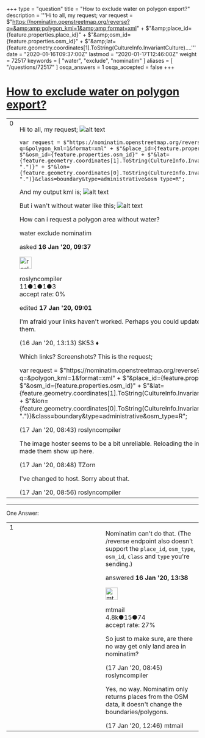 +++
type = "question"
title = "How to exclude water on polygon export?"
description = '''Hi to all, my request;  var request = $&quot;https://nominatim.openstreetmap.org/reverse?q=&amp;amp;polygon_kml=1&amp;amp;format=xml&quot; + $&quot;&amp;amp;place_id={feature.properties.place_id}&quot; + $&quot;&amp;amp;osm_id={feature.properties.osm_id}&quot; + $&quot;&amp;amp;lat={feature.geometry.coordinates[1].ToString(CultureInfo.InvariantCulture)....'''
date = "2020-01-16T09:37:00Z"
lastmod = "2020-01-17T12:46:00Z"
weight = 72517
keywords = [ "water", "exclude", "nominatim" ]
aliases = [ "/questions/72517" ]
osqa_answers = 1
osqa_accepted = false
+++

<div class="headNormal">

# [How to exclude water on polygon export?](/questions/72517/how-to-exclude-water-on-polygon-export)

</div>

<div id="main-body">

<div id="askform">

<table id="question-table" style="width:100%;">
<colgroup>
<col style="width: 50%" />
<col style="width: 50%" />
</colgroup>
<tbody>
<tr>
<td style="width: 30px; vertical-align: top"><div class="vote-buttons">
<span id="post-72517-upvote" class="ajax-command post-vote up" rel="nofollow" title="I like this post (click again to cancel)"> </span>
<div id="post-72517-score" class="post-score" title="current number of votes">
0
</div>
<span id="post-72517-downvote" class="ajax-command post-vote down" rel="nofollow" title="I dont like this post (click again to cancel)"> </span> <span id="favorite-mark" class="ajax-command favorite-mark" rel="nofollow" title="mark/unmark this question as favorite (click again to cancel)"> </span>
<div id="favorite-count" class="favorite-count">
&#10;</div>
</div></td>
<td><div id="item-right">
<div class="question-body">
<p>Hi to all, my request; <img src="https://image.prntscr.com/image/VEOTRIS0TNi7jFf80-FJJg.png" alt="alt text" /></p>
<pre><code>var request = $&quot;https://nominatim.openstreetmap.org/reverse?q=&amp;polygon_kml=1&amp;format=xml&quot; + $&quot;&amp;place_id={feature.properties.place_id}&quot; + $&quot;&amp;osm_id={feature.properties.osm_id}&quot; + $&quot;&amp;lat={feature.geometry.coordinates[1].ToString(CultureInfo.InvariantCulture).Replace(&quot;,&quot;, &quot;.&quot;)}&quot; + $&quot;&amp;lon={feature.geometry.coordinates[0].ToString(CultureInfo.InvariantCulture).Replace(&quot;,&quot;, &quot;.&quot;)}&amp;class=boundary&amp;type=administrative&amp;osm_type=R&quot;;</code></pre>
<p>And my output kml is; <img src="https://i.ibb.co/80JtYKM/ss2.png" alt="alt text" /></p>
<p>But i wan't without water like this; <img src="https://i.ibb.co/sFWtwDz/ss1.png" alt="alt text" /></p>
<p>How can i request a polygon area without water?</p>
</div>
<div id="question-tags" class="tags-container tags">
<span class="post-tag tag-link-water" rel="tag" title="see questions tagged &#39;water&#39;">water</span> <span class="post-tag tag-link-exclude" rel="tag" title="see questions tagged &#39;exclude&#39;">exclude</span> <span class="post-tag tag-link-nominatim" rel="tag" title="see questions tagged &#39;nominatim&#39;">nominatim</span>
</div>
<div id="question-controls" class="post-controls">
&#10;</div>
<div class="post-update-info-container">
<div class="post-update-info post-update-info-user">
<p>asked <strong>16 Jan '20, 09:37</strong></p>
<img src="https://secure.gravatar.com/avatar/6759a38600f93a4633ede907070deda3?s=32&amp;d=identicon&amp;r=g" class="gravatar" width="32" height="32" alt="roslyncompiler&#39;s gravatar image" />
<p><span>roslyncompiler</span><br />
<span class="score" title="11 reputation points">11</span><span title="1 badges"><span class="badge1">●</span><span class="badgecount">1</span></span><span title="1 badges"><span class="silver">●</span><span class="badgecount">1</span></span><span title="3 badges"><span class="bronze">●</span><span class="badgecount">3</span></span><br />
<span class="accept_rate" title="Rate of the user&#39;s accepted answers">accept rate:</span> <span title="roslyncompiler has no accepted answers">0%</span></p>
</img>
</div>
<div class="post-update-info post-update-info-edited">
<p><span> edited <strong>17 Jan '20, 09:01</strong> </span></p>
</div>
</div>
<div id="comments-container-72517" class="comments-container">
<span id="72521"></span>
<div id="comment-72521" class="comment">
<div id="post-72521-score" class="comment-score">
&#10;</div>
<div class="comment-text">
<p>I'm afraid your links haven't worked. Perhaps you could update the question to provide them.</p>
</div>
<div id="comment-72521-info" class="comment-info">
<span class="comment-age">(16 Jan '20, 13:13)</span> <span class="comment-user userinfo">SK53 ♦</span>
</div>
</div>
<span id="72546"></span>
<div id="comment-72546" class="comment">
<div id="post-72546-score" class="comment-score">
&#10;</div>
<div class="comment-text">
<p>Which links? Screenshots? This is the request;</p>
<p>var request = $"https://nominatim.openstreetmap.org/reverse?q=&amp;polygon_kml=1&amp;format=xml" + $"&amp;place_id={feature.properties.place_id}" + $"&amp;osm_id={feature.properties.osm_id}" + $"&amp;lat={feature.geometry.coordinates[1].ToString(CultureInfo.InvariantCulture).Replace(",", ".")}" + $"&amp;lon={feature.geometry.coordinates[0].ToString(CultureInfo.InvariantCulture).Replace(",", ".")}&amp;class=boundary&amp;type=administrative&amp;osm_type=R";</p>
</div>
<div id="comment-72546-info" class="comment-info">
<span class="comment-age">(17 Jan '20, 08:43)</span> <span class="comment-user userinfo">roslyncompiler</span>
</div>
</div>
<span id="72549"></span>
<div id="comment-72549" class="comment">
<div id="post-72549-score" class="comment-score">
&#10;</div>
<div class="comment-text">
<p>The image hoster seems to be a bit unreliable. Reloading the images a couple of times made them show up here.</p>
</div>
<div id="comment-72549-info" class="comment-info">
<span class="comment-age">(17 Jan '20, 08:48)</span> <span class="comment-user userinfo">TZorn</span>
</div>
</div>
<span id="72550"></span>
<div id="comment-72550" class="comment">
<div id="post-72550-score" class="comment-score">
&#10;</div>
<div class="comment-text">
<p>I've changed to host. Sorry about that.</p>
</div>
<div id="comment-72550-info" class="comment-info">
<span class="comment-age">(17 Jan '20, 08:56)</span> <span class="comment-user userinfo">roslyncompiler</span>
</div>
</div>
</div>
<div id="comment-tools-72517" class="comment-tools">
&#10;</div>
<div class="clear">
&#10;</div>
<div id="comment-72517-form-container" class="comment-form-container">
&#10;</div>
<div class="clear">
&#10;</div>
</div></td>
</tr>
</tbody>
</table>

------------------------------------------------------------------------

<div class="tabBar">

<span id="sort-top"></span>

<div class="headQuestions">

One Answer:

</div>

</div>

<span id="72522"></span>

<div id="answer-container-72522" class="answer">

<table style="width:100%;">
<colgroup>
<col style="width: 50%" />
<col style="width: 50%" />
</colgroup>
<tbody>
<tr>
<td style="width: 30px; vertical-align: top"><div class="vote-buttons">
<span id="post-72522-upvote" class="ajax-command post-vote up" rel="nofollow" title="I like this post (click again to cancel)"> </span>
<div id="post-72522-score" class="post-score" title="current number of votes">
1
</div>
<span id="post-72522-downvote" class="ajax-command post-vote down" rel="nofollow" title="I dont like this post (click again to cancel)"> </span>
</div></td>
<td><div class="item-right">
<div class="answer-body">
<p>Nominatim can't do that. (The /reverse endpoint also doesn't support the <code>place_id</code>, <code>osm_type</code>, <code>osm_id</code>, <code>class</code> and <code>type</code> you're sending.)</p>
</div>
<div class="answer-controls post-controls">
&#10;</div>
<div class="post-update-info-container">
<div class="post-update-info post-update-info-user">
<p>answered <strong>16 Jan '20, 13:38</strong></p>
<img src="https://secure.gravatar.com/avatar/96aad1e1801b7ea36fba50687924c935?s=32&amp;d=identicon&amp;r=g" class="gravatar" width="32" height="32" alt="mtmail&#39;s gravatar image" />
<p><span>mtmail</span><br />
<span class="score" title="4757 reputation points"><span>4.8k</span></span><span title="15 badges"><span class="silver">●</span><span class="badgecount">15</span></span><span title="74 badges"><span class="bronze">●</span><span class="badgecount">74</span></span><br />
<span class="accept_rate" title="Rate of the user&#39;s accepted answers">accept rate:</span> <span title="mtmail has 50 accepted answers">27%</span></p>
</img>
</div>
</div>
<div id="comments-container-72522" class="comments-container">
<span id="72547"></span>
<div id="comment-72547" class="comment">
<div id="post-72547-score" class="comment-score">
&#10;</div>
<div class="comment-text">
<p>So just to make sure, are there no way get only land area in nominatim?</p>
</div>
<div id="comment-72547-info" class="comment-info">
<span class="comment-age">(17 Jan '20, 08:45)</span> <span class="comment-user userinfo">roslyncompiler</span>
</div>
</div>
<span id="72558"></span>
<div id="comment-72558" class="comment">
<div id="post-72558-score" class="comment-score">
&#10;</div>
<div class="comment-text">
<p>Yes, no way. Nominatim only returns places from the OSM data, it doesn't change the boundaries/polygons.</p>
</div>
<div id="comment-72558-info" class="comment-info">
<span class="comment-age">(17 Jan '20, 12:46)</span> <span class="comment-user userinfo">mtmail</span>
</div>
</div>
</div>
<div id="comment-tools-72522" class="comment-tools">
&#10;</div>
<div class="clear">
&#10;</div>
<div id="comment-72522-form-container" class="comment-form-container">
&#10;</div>
<div class="clear">
&#10;</div>
</div></td>
</tr>
</tbody>
</table>

</div>

<div class="paginator-container-left">

</div>

</div>

</div>

